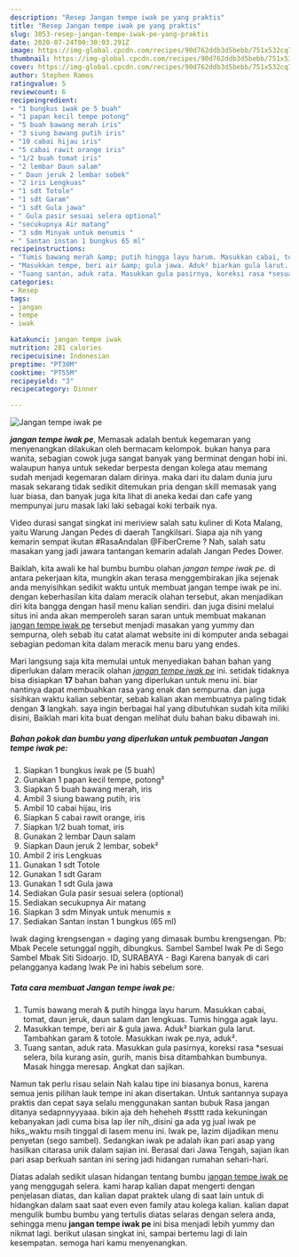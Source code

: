 ```yaml
---
description: "Resep Jangan tempe iwak pe yang praktis"
title: "Resep Jangan tempe iwak pe yang praktis"
slug: 3053-resep-jangan-tempe-iwak-pe-yang-praktis
date: 2020-07-24T00:30:03.291Z
image: https://img-global.cpcdn.com/recipes/90d762ddb3d5bebb/751x532cq70/jangan-tempe-iwak-pe-foto-resep-utama.jpg
thumbnail: https://img-global.cpcdn.com/recipes/90d762ddb3d5bebb/751x532cq70/jangan-tempe-iwak-pe-foto-resep-utama.jpg
cover: https://img-global.cpcdn.com/recipes/90d762ddb3d5bebb/751x532cq70/jangan-tempe-iwak-pe-foto-resep-utama.jpg
author: Stephen Ramos
ratingvalue: 5
reviewcount: 6
recipeingredient:
- "1 bungkus iwak pe 5 buah"
- "1 papan kecil tempe potong"
- "5 buah bawang merah iris"
- "3 siung bawang putih iris"
- "10 cabai hijau iris"
- "5 cabai rawit orange iris"
- "1/2 buah tomat iris"
- "2 lembar Daun salam"
- " Daun jeruk 2 lembar sobek"
- "2 iris Lengkuas"
- "1 sdt Totole"
- "1 sdt Garam"
- "1 sdt Gula jawa"
- " Gula pasir sesuai selera optional"
- "secukupnya Air matang"
- "3 sdm Minyak untuk menumis "
- " Santan instan 1 bungkus 65 ml"
recipeinstructions:
- "Tumis bawang merah &amp; putih hingga layu harum. Masukkan cabai, tomat, daun jeruk, daun salam dan lengkuas. Tumis hingga agak layu."
- "Masukkan tempe, beri air &amp; gula jawa. Aduk² biarkan gula larut. Tambahkan garam &amp; totole. Masukkan iwak pe.nya, aduk²."
- "Tuang santan, aduk rata. Masukkan gula pasirnya, koreksi rasa *sesuai selera, bila kurang asin, gurih, manis bisa ditambahkan bumbunya. Masak hingga meresap. Angkat dan sajikan."
categories:
- Resep
tags:
- jangan
- tempe
- iwak

katakunci: jangan tempe iwak 
nutrition: 281 calories
recipecuisine: Indonesian
preptime: "PT30M"
cooktime: "PT55M"
recipeyield: "3"
recipecategory: Dinner

---
```



![Jangan tempe iwak pe](https://img-global.cpcdn.com/recipes/90d762ddb3d5bebb/751x532cq70/jangan-tempe-iwak-pe-foto-resep-utama.jpg)

<b><i>jangan tempe iwak pe</i></b>, Memasak adalah bentuk kegemaran yang menyenangkan dilakukan oleh bermacam kelompok. bukan hanya para wanita, sebagian cowok juga sangat banyak yang berminat dengan hobi ini. walaupun hanya untuk sekedar berpesta dengan kolega atau memang sudah menjadi kegemaran dalam dirinya. maka dari itu dalam dunia juru masak sekarang tidak sedikit ditemukan pria dengan skill memasak yang luar biasa, dan banyak juga kita lihat di aneka kedai dan cafe yang mempunyai juru masak laki laki sebagai koki terbaik nya.

Video durasi sangat singkat ini meriview salah satu kuliner di Kota Malang, yaitu Warung Jangan Pedes di daerah Tangkilsari. Siapa aja nih yang kemarin sempat ikutan #RasaAndalan @FiberCreme ? Nah, salah satu masakan yang jadi jawara tantangan kemarin adalah Jangan Pedes Dower.

Baiklah, kita awali ke hal bumbu bumbu olahan <i>jangan tempe iwak pe</i>. di antara pekerjaan kita, mungkin akan terasa menggembirakan jika sejenak anda menyisihkan sedikit waktu untuk membuat jangan tempe iwak pe ini. dengan keberhasilan kita dalam meracik olahan tersebut, akan menjadikan diri kita bangga dengan hasil menu kalian sendiri. dan juga disini melalui situs ini anda akan memperoleh saran saran untuk membuat makanan <u>jangan tempe iwak pe</u> tersebut menjadi masakan yang yummy dan sempurna, oleh sebab itu catat alamat website ini di komputer anda sebagai sebagian pedoman kita dalam meracik menu baru yang endes.


Mari langsung saja kita memulai untuk menyediakan bahan bahan yang diperlukan dalam meracik olahan <u><i>jangan tempe iwak pe</i></u> ini. setidak tidaknya bisa disiapkan <b>17</b> bahan bahan yang diperlukan untuk menu ini. biar nantinya dapat membuahkan rasa yang enak dan sempurna. dan juga sisihkan waktu kalian sebentar, sebab kalian akan membuatnya paling tidak dengan <b>3</b> langkah. saya ingin berbagai hal yang dibutuhkan sudah kita miliki disini, Baiklah mari kita buat dengan melihat dulu bahan baku dibawah ini.

<!--inarticleads1-->

##### Bahan pokok dan bumbu yang diperlukan untuk pembuatan Jangan tempe iwak pe:

1. Siapkan 1 bungkus iwak pe (5 buah)
1. Gunakan 1 papan kecil tempe, potong²
1. Siapkan 5 buah bawang merah, iris
1. Ambil 3 siung bawang putih, iris
1. Ambil 10 cabai hijau, iris
1. Siapkan 5 cabai rawit orange, iris
1. Siapkan 1/2 buah tomat, iris
1. Gunakan 2 lembar Daun salam
1. Siapkan  Daun jeruk 2 lembar, sobek²
1. Ambil 2 iris Lengkuas
1. Gunakan 1 sdt Totole
1. Gunakan 1 sdt Garam
1. Gunakan 1 sdt Gula jawa
1. Sediakan  Gula pasir sesuai selera (optional)
1. Sediakan secukupnya Air matang
1. Siapkan 3 sdm Minyak untuk menumis ±
1. Sediakan  Santan instan 1 bungkus (65 ml)


Iwak daging krengsengan = daging yang dimasak bumbu krengsengan. Pb: Mbak Pecele setunggal nggih, dibungkus. Sambel Sambel Iwak Pe di Sego Sambel Mbak Siti Sidoarjo. ID, SURABAYA - Bagi Karena banyak di cari pelangganya kadang Iwak Pe ini habis sebelum sore. 

<!--inarticleads2-->

##### Tata cara membuat Jangan tempe iwak pe:

1. Tumis bawang merah &amp; putih hingga layu harum. Masukkan cabai, tomat, daun jeruk, daun salam dan lengkuas. Tumis hingga agak layu.
1. Masukkan tempe, beri air &amp; gula jawa. Aduk² biarkan gula larut. Tambahkan garam &amp; totole. Masukkan iwak pe.nya, aduk².
1. Tuang santan, aduk rata. Masukkan gula pasirnya, koreksi rasa *sesuai selera, bila kurang asin, gurih, manis bisa ditambahkan bumbunya. Masak hingga meresap. Angkat dan sajikan.


Namun tak perlu risau selain Nah kalau tipe ini biasanya bonus, karena semua jenis pilihan lauk tempe ini akan disertakan. Untuk santannya supaya praktis dan cepat saya selalu menggunakan santan bubuk Rasa jangan ditanya sedapnnyyyaaa. bikin aja deh heheheh #ssttt rada kekuningan kebanyakan jadi cuma bisa lap iler nih,,disini ga ada yg jual iwak pe hiks,,waktu msih tinggal di lasem menu ini. Iwak pe, lazim dijadikan menu penyetan (sego sambel). Sedangkan iwak pe adalah ikan pari asap yang hasilkan citarasa unik dalam sajian ini. Berasal dari Jawa Tengah, sajian ikan pari asap berkuah santan ini sering jadi hidangan rumahan sehari-hari. 

Diatas adalah sedikit ulasan hidangan tentang bumbu <u>jangan tempe iwak pe</u> yang menggugah selera. kami harap kalian dapat mengerti dengan penjelasan diatas, dan kalian dapat praktek ulang di saat lain untuk di hidangkan dalam saat saat even even family atau kolega kalian. kalian dapat mengulik bumbu bumbu yang tertulis diatas selaras dengan selera anda, sehingga menu <b>jangan tempe iwak pe</b> ini bisa menjadi lebih yummy dan nikmat lagi. berikut ulasan singkat ini, sampai bertemu lagi di lain kesempatan. semoga hari kamu menyenangkan.
